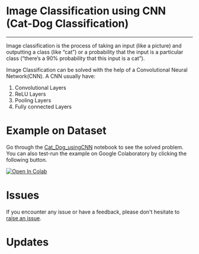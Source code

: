 # Image Classification using CNN (Cat-Dog Classification)
---

Image classification is the process of taking an input (like a picture) and outputting a class (like “cat”) or a probability that the input is a particular class (“there’s a 90% probability that this input is a cat”).

Image Classification can be solved with the help of a Convolutional Neural Network(CNN). A CNN usually have:

1. Convolutional Layers
2. ReLU Layers
3. Pooling Layers
4. Fully connected Layers

# Example on Dataset

Go through the [Cat_Dog_usingCNN](https://github.com/shubhamjain02/Deep-Learning-Projects/blob/master/1.%20Cat%20Dog%20Classification/Cat_Dog_usingCNN.ipynb) notebook to see the solved problem.
You can also test-run the example on Google Colaboratory by clicking the following button.

[![Open In Colab](https://colab.research.google.com/assets/colab-badge.svg)](https://colab.research.google.com/github/shubhamjain02/Deep-Learning-Projects/blob/master/1.%20Cat%20Dog%20Classification/Cat_Dog_usingCNN.ipynb)

# Issues

If you encounter any issue or have a feedback, please don't hesitate to [raise an issue](https://github.com/shubhamjain02/Deep-Learning-Projects/issues).

# Updates
